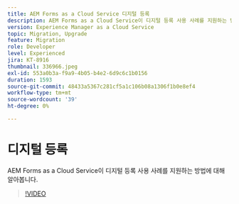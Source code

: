 ```yaml
---
title: AEM Forms as a Cloud Service 디지털 등록
description: AEM Forms as a Cloud Service이 디지털 등록 사용 사례를 지원하는 방법에 대해 알아봅니다.
version: Experience Manager as a Cloud Service
topic: Migration, Upgrade
feature: Migration
role: Developer
level: Experienced
jira: KT-8916
thumbnail: 336966.jpeg
exl-id: 553a0b3a-f9a9-4b05-b4e2-6d9c6c1b0156
duration: 1593
source-git-commit: 48433a5367c281cf5a1c106b08a1306f1b0e8ef4
workflow-type: tm+mt
source-wordcount: '39'
ht-degree: 0%

---
```


# 디지털 등록

AEM Forms as a Cloud Service이 디지털 등록 사용 사례를 지원하는 방법에 대해 알아봅니다.

>[!VIDEO](https://video.tv.adobe.com/v/336966?quality=12&learn=on)
